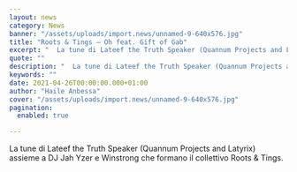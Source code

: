 ```yaml
---
layout: news
category: News
banner: "/assets/uploads/import.news/unnamed-9-640x576.jpg"
title: "Roots & Tings – Oh feat. Gift of Gab"
excerpt: "  La tune di Lateef the Truth Speaker (Quannum Projects and Latyrix) assieme a DJ Jah Yzer e Winstrong che formano il collettivo Roots & Tings"
quote: ""
description: "  La tune di Lateef the Truth Speaker (Quannum Projects and Latyrix) assieme a DJ Jah Yzer e Winstrong che formano il collettivo Roots & Tings"
keywords: ""
date: 2021-04-26T00:00:00.000+01:00
author: "Haile Anbessa"
cover: "/assets/uploads/import.news/unnamed-9-640x576.jpg"
pagination:
  enabled: true

---
```


La tune di Lateef the Truth Speaker (Quannum Projects and Latyrix) assieme a DJ Jah Yzer e Winstrong che formano il collettivo Roots & Tings.